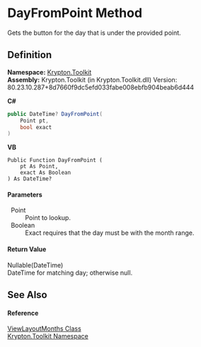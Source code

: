 # DayFromPoint Method


Gets the button for the day that is under the provided point.



## Definition
**Namespace:** <a href="79d2eac2-21f4-54ff-7552-b20c33c30600.md">Krypton.Toolkit</a>  
**Assembly:** Krypton.Toolkit (in Krypton.Toolkit.dll) Version: 80.23.10.287+8d7660f9dc5efd033fabe008ebfb904beab6d444

**C#**
``` C#
public DateTime? DayFromPoint(
	Point pt,
	bool exact
)
```
**VB**
``` VB
Public Function DayFromPoint ( 
	pt As Point,
	exact As Boolean
) As DateTime?
```



#### Parameters
<dl><dt>  Point</dt><dd>Point to lookup.</dd><dt>  Boolean</dt><dd>Exact requires that the day must be with the month range.</dd></dl>

#### Return Value
Nullable(DateTime)  
DateTime for matching day; otherwise null.

## See Also


#### Reference
<a href="66b7534f-12ee-26d7-d6e4-458fb28f2cd9.md">ViewLayoutMonths Class</a>  
<a href="79d2eac2-21f4-54ff-7552-b20c33c30600.md">Krypton.Toolkit Namespace</a>  

